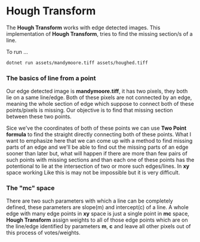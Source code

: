 # Hough Transform
The **Hough Transform** works with edge detected images. This implementation of **Hough Transform**, tries to find the missing section/s of a line. 

To run ...

````bash
dotnet run assets/mandymoore.tiff assets/houghed.tiff
````

### The basics of line from a point

Our edge detected image is **mandymoore.tiff**, it has two pixels, they both lie on a same line/edge. Both of these pixels are not connected by an edge, meaning the whole section of edge which suppose to connect both of these points/pixels is missing. Our objective is to find that missing section between these two points.

Sice we've the coordinates of both of these points we can use **Two Point formula** to find the straight directly connecting both of these points. What I want to emphasize here that we can come up with a method to find missing parts of an edge and we'll be able to find out the missing parts of an edge sooner than later but, what will happen if there are more than few pairs of such points with missing sections and than each one of these points has the potentional to lie at the intersection of two or more such edges/lines. In **xy** space working Like this is may not be impossible but it is very difficult.

### The "mc" space

There are two such parameters with which a line can be completely defined, these parameters are slope(m) and intercept(c) of a line. A whole edge with many edge points in **xy** space is just a single point in **mc** space, **Hough Transform** assign weights to all of those edge points which are on the line/edge identified by parameters **m**, **c** and leave all other pixels out of this process of votes/weights.